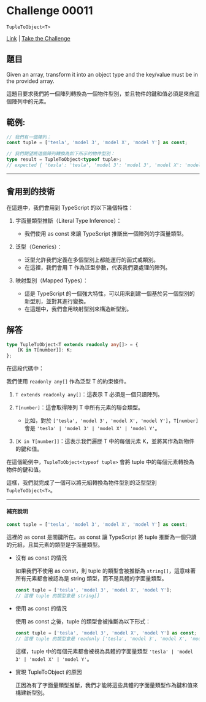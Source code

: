 # Challenge 00011

`TupleToObject<T>`

[Link](https://github.com/type-challenges/type-challenges/blob/main/questions/00011-easy-tuple-to-object/README.md) | [Take the Challenge](https://tsch.js.org/11/play)

## 題目

Given an array, transform it into an object type and the key/value must be in the provided array.

這題目要求我們將一個陣列轉換為一個物件型別，並且物件的鍵和值必須是來自這個陣列中的元素。

## 範例:

```typescript
// 我們有一個陣列：
const tuple = ['tesla', 'model 3', 'model X', 'model Y'] as const;

// 我們期望將這個陣列轉換為如下所示的物件型別：
type result = TupleToObject<typeof tuple>;
// expected { 'tesla': 'tesla', 'model 3': 'model 3', 'model X': 'model X', 'model Y': 'model Y'}
```

---

## 會用到的技術

在這題中，我們會用到 TypeScript 的以下幾個特性：

1. 字面量類型推斷（Literal Type Inference）：

    - 我們使用 as const 來讓 TypeScript 推斷出一個陣列的字面量類型。

2. 泛型（Generics）：

    - 泛型允許我們定義在多個型別上都能運行的函式或類別。
    - 在這裡，我們會用 T 作為泛型參數，代表我們要處理的陣列。

3. 映射型別（Mapped Types）：
    - 這是 TypeScript 的一個強大特性，可以用來創建一個基於另一個型別的新型別，並對其進行變換。
    - 在這題中，我們會用映射型別來構造新型別。

## 解答

```typescript
type TupleToObject<T extends readonly any[]> = {
    [K in T[number]]: K;
};
```

在這段代碼中：

我們使用 `readonly any[]` 作為泛型 T 的約束條件。

1. `T extends readonly any[]`：這表示 T 必須是一個只讀陣列。

2. `T[number]`：這會取得陣列 T 中所有元素的聯合類型。
    - 比如，對於 `['tesla', 'model 3', 'model X', 'model Y']`，`T[number]` 會是 `'tesla' | 'model 3' | 'model X' | 'model Y'`。
3. `[K in T[number]]`：這表示我們遍歷 T 中的每個元素 K，並將其作為新物件的鍵和值。

在這個範例中，`TupleToObject<typeof tuple>` 會將 tuple 中的每個元素轉換為物件的鍵和值。

這樣，我們就完成了一個可以將元組轉換為物件型別的泛型型別 `TupleToObject<T>`。

---

#### 補充說明

```typescript
const tuple = ['tesla', 'model 3', 'model X', 'model Y'] as const;
```

這裡的 as const 是關鍵所在。as const 讓 TypeScript 將 tuple 推斷為一個只讀的元組，且其元素的類型是字面量類型。

-   沒有 as const 的情況

    如果我們不使用 as const，則 tuple 的類型會被推斷為 `string[]`，這意味著所有元素都會被認為是 string 類型，而不是具體的字面量類型。

    ```typescript
    const tuple = ['tesla', 'model 3', 'model X', 'model Y'];
    // 這裡 tuple 的類型會是 string[]
    ```

-   使用 as const 的情況

    使用 as const 之後，tuple 的類型會被推斷為以下形式：

    ```typescript
    const tuple = ['tesla', 'model 3', 'model X', 'model Y'] as const;
    // 這裡 tuple 的類型會是 readonly ['tesla', 'model 3', 'model X', 'model Y']
    ```

    這樣，tuple 中的每個元素都會被視為具體的字面量類型 `'tesla' | 'model 3' | 'model X' | 'model Y'`。

-   實現 TupleToObject 的原因

    正因為有了字面量類型推斷，我們才能將這些具體的字面量類型作為鍵和值來構建新型別。

